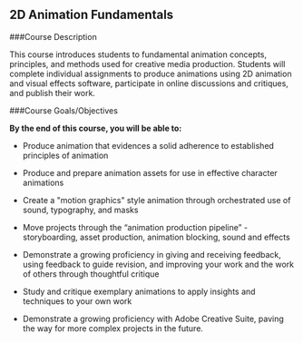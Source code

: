 ## 2D Animation Fundamentals

###Course Description

This course introduces students to fundamental animation concepts, principles, and methods used for creative media production. Students will complete individual assignments to produce animations using 2D animation and visual effects software, participate in online discussions and critiques, and publish their work. 

###Course Goals/Objectives

**By the end of this course, you will be able to:**

- Produce animation that evidences a solid adherence to established principles of animation

- Produce and prepare animation assets for use in effective character animations

- Create a "motion graphics" style animation through orchestrated use of sound, typography, and masks

- Move projects through the “animation production pipeline” - storyboarding, asset production, animation blocking, sound and effects

- Demonstrate a growing proficiency in giving and receiving feedback, using feedback to guide revision, and improving your work and the work of others through thoughtful critique

- Study and critique exemplary animations to apply insights and techniques to your own work

- Demonstrate a growing proficiency with Adobe Creative Suite, paving the way for more complex projects in the future.
